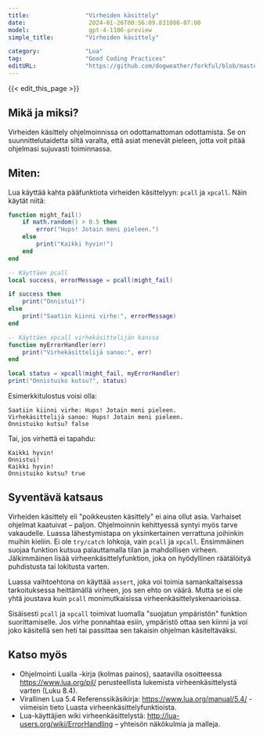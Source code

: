 ```yaml
---
title:                "Virheiden käsittely"
date:                  2024-01-26T00:56:09.831006-07:00
model:                 gpt-4-1106-preview
simple_title:         "Virheiden käsittely"

category:             "Lua"
tag:                  "Good Coding Practices"
editURL:              "https://github.com/dogweather/forkful/blob/master/content/fi/lua/handling-errors.md"
---
```


{{< edit_this_page >}}

## Mikä ja miksi?
Virheiden käsittely ohjelmoinnissa on odottamattoman odottamista. Se on suunnittelutaidetta siltä varalta, että asiat menevät pieleen, jotta voit pitää ohjelmasi sujuvasti toiminnassa.

## Miten:
Lua käyttää kahta pääfunktiota virheiden käsittelyyn: `pcall` ja `xpcall`. Näin käytät niitä:

```lua
function might_fail()
    if math.random() > 0.5 then
        error("Hups! Jotain meni pieleen.")
    else
        print("Kaikki hyvin!")
    end
end

-- Käyttäen pcall
local success, errorMessage = pcall(might_fail)

if success then
    print("Onnistui!")
else
    print("Saatiin kiinni virhe:", errorMessage)
end

-- Käyttäen xpcall virhekäsittelijän kanssa
function myErrorHandler(err)
    print("Virhekäsittelijä sanoo:", err)
end

local status = xpcall(might_fail, myErrorHandler)
print("Onnistuiko kutsu?", status)
```

Esimerkkitulostus voisi olla:

```
Saatiin kiinni virhe: Hups! Jotain meni pieleen.
Virhekäsittelijä sanoo: Hups! Jotain meni pieleen.
Onnistuiko kutsu? false
```
Tai, jos virhettä ei tapahdu:
```
Kaikki hyvin!
Onnistui!
Kaikki hyvin!
Onnistuiko kutsu? true
```

## Syventävä katsaus
Virheiden käsittely eli "poikkeusten käsittely" ei aina ollut asia. Varhaiset ohjelmat kaatuivat – paljon. Ohjelmoinnin kehittyessä syntyi myös tarve vakaudelle. Luassa lähestymistapa on yksinkertainen verrattuna joihinkin muihin kieliin. Ei ole `try/catch` lohkoja, vain `pcall` ja `xpcall`. Ensimmäinen suojaa funktion kutsua palauttamalla tilan ja mahdollisen virheen. Jälkimmäinen lisää virheenkäsittelyfunktion, joka on hyödyllinen räätälöityä puhdistusta tai lokitusta varten.

Luassa vaihtoehtona on käyttää `assert`, joka voi toimia samankaltaisessa tarkoituksessa heittämällä virheen, jos sen ehto on väärä. Mutta se ei ole yhtä joustava kuin `pcall` monimutkaisissa virheenkäsittelyskenaarioissa.

Sisäisesti `pcall` ja `xpcall` toimivat luomalla "suojatun ympäristön" funktion suorittamiselle. Jos virhe ponnahtaa esiin, ympäristö ottaa sen kiinni ja voi joko käsitellä sen heti tai passittaa sen takaisin ohjelman käsiteltäväksi.

## Katso myös
- Ohjelmointi Lualla -kirja (kolmas painos), saatavilla osoitteessa https://www.lua.org/pil/ perusteellista lukemista virheenkäsittelystä varten (Luku 8.4).
- Virallinen Lua 5.4 Referenssikäsikirja: https://www.lua.org/manual/5.4/ - viimeisin tieto Luasta virheenkäsittelyfunktioista.
- Lua-käyttäjien wiki virheenkäsittelystä: http://lua-users.org/wiki/ErrorHandling – yhteisön näkökulmia ja malleja.
